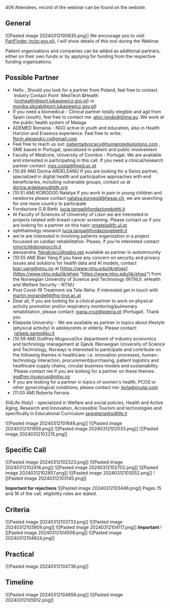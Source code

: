 406 Attendees, record of the webinar can be found on the website. 
## General
![[Pasted image 20240312100830.png]]
We encourage you to visit [PartFinder (ncbr.gov.pl)](https://partfinder.ncbr.gov.pl/ "https://partfinder.ncbr.gov.pl/"), I will show details of this tool during the Webinar.

Patient organisations and companies can be added as additional partners, either on their own funds or by applying for funding from the respective funding organisations.

## Possible Partner
- Hello , Should you look for a partner from Poland, feel free to contact  Indutry Contact Point  MedTech &Health  (icphealth@port.lukasiewicz.gov.pl) or monika.slezak@port.lukasiewicz.gov.pl)
- If you need a biomedical - Clinical partner totally elegible and agil from Spain (south), feel free to contact me: [aitor.rando@ibima.eu](mailto:aitor.rando@ibima.eu "mailto:aitor.rando@ibima.eu") .We work at the public health system of Malaga
- ADEMED Romania - NGO active in youth and education, also in Health Horizon and Erasmus experience. Feel free to write: [florin.alexandru.ro@gmail.com](mailto:florin.alexandru.ro@gmail.com "mailto:florin.alexandru.ro@gmail.com")
- Feel free to reach us out: [patientadvocacy@humanizedsolutions.com](mailto:patientadvocacy@humanizedsolutions.com "mailto:patientadvocacy@humanizedsolutions.com") , SME based in Portugal, specialized in patient and public involvement
- Faculty of Medicine, University of Coimbra - Portugal. We are available and interested in participating in this call. If you need a clinical/research partner contact: ines.costa@fmed.uc.pt
- [10:49 AM] Dorina ARDELEANU If you are looking for a Swiss partner, specialized in digital health and participative approaches with end beneficiaries, including vulnerable groups, contact us at [dorina.ardeleanu@tdh.org](mailto:dorina.ardeleanu@tdh.org "mailto:dorina.ardeleanu@tdh.org")
- [10:51 AM] KOROGOD Natalya If you work in pain in young children and newborns please contact natalya.korogod@hesav.ch, we are searching for one more country to participate
- Fondazione G.B Bietti  [lucia.tanga@fondazionebietti.it](mailto:lucia.tanga@fondazionebietti.it "mailto:lucia.tanga@fondazionebietti.it")
- At Faculty of Sciences of University of Lison we are interested in projects related with breast cancer screening. Please contact us if you are looking for a partner on this topic nmatela@fc.ul.pt
- ophthalmolgy research lucia.tanga@fondazionebietti.it
- we're are interested in involving patients organization in a project focussed on cardiac rehabilitation. Please, if you're interested contact nmorici@dongnocchi.it
- alessandra. [fierabracci@opbg.net](mailto:fierabracci@opbg.net "mailto:fierabracci@opbg.net") available as partner in autoimmunity
- [10:55 AM] Bian Yang If you have any concern on security and privacy issues and solutions for health data and AI models, contact [bian.yang@ntnu.no](mailto:bian.yang@ntnu.no "mailto:bian.yang@ntnu.no") at [https://www.ntnu.edu/iik/ehws](https://www.ntnu.edu/iik/ehws "https://www.ntnu.edu/iik/ehws") from the Norwegian University of Science and Technology (NTNU). eHealth and Welfare Security - NTNU
- Post Covid-19 Treatment via Tele-Reha: if interested get in touch with [martin.morandell@fhg-tirol.ac.at](mailto:martin.morandell@fhg-tirol.ac.at "mailto:martin.morandell@fhg-tirol.ac.at")
- Dear all, if you are looking for a clinical partner to work on physical activity promotion and/or respiratory monitoring/pulmonary rehabilitation, please contact: [joana.cruz@ipleiria.pt](mailto:joana.cruz@ipleiria.pt "mailto:joana.cruz@ipleiria.pt") (Portugal). Thank you
- Klaipeda University - We are available as partner in topics about lifestyle (physical activity) in adolescents or elderly. Please contact:  [rafaela.santo@ku.lt](mailto:rafaela.santo@ku.lt "mailto:rafaela.santo@ku.lt")
- [10:59 AM] Godfrey MugurusiOur department of industry economics and technology management at Gjøvik (Norwegian University of Science and Technology, Norway) is interested to participate and contribute on the following themes in healthcare: i.e. innovation processes, human-technology interaction, procurement/purchasing, patient logistics and healthcare supply chains, circular business models and sustainability.  Please contact me if you are looking for a partner on these themes: [godfrey.mugurusi@ntnu.no](mailto:godfrey.mugurusi@ntnu.no "mailto:godfrey.mugurusi@ntnu.no")
- If you are looking for a partner in topics of women's health, PCOS or other gynecological conditions, please contact me: leyla@ovulai.com
- [11:00 AM] Roberta Ferrara

SI4Life (Italy) - specialized in Welfare and social policies, Health and Active Aging, Research and Innovation, Accessible Tourism and technologies and specifically in Educational Curriculum [segreteria@si4life.it](mailto:segreteria@si4life.it "mailto:segreteria@si4life.it")




![[Pasted image 20240312101648.png]]
![[Pasted image 20240312101959.png]]
![[Pasted image 20240312102033.png]]
![[Pasted image 20240312102215.png]]


## Specific Call 

![[Pasted image 20240312102323.png]]
![[Pasted image 20240312102418.png]]
![[Pasted image 20240312102702.png]]
![[Pasted image 20240312102857.png]]
![[Pasted image 20240312103052.png]]
![[Pasted image 20240312103145.png]]

**Important for rejections**
![[Pasted image 20240312103446.png]]
Pages 15 and 16 of the call, eligibility rules are stated.


## Criteria
![[Pasted image 20240312103733.png]]
![[Pasted image 20240312103909.png]]
![[Pasted image 20240312104117.png]]
**Important**
![[Pasted image 20240312104508.png]]
![[Pasted image 20240312104624.png]]

## Practical 
![[Pasted image 20240312104736.png]]

## Timeline
![[Pasted image 20240312104858.png]]
![[Pasted image 20240312105912.png]]